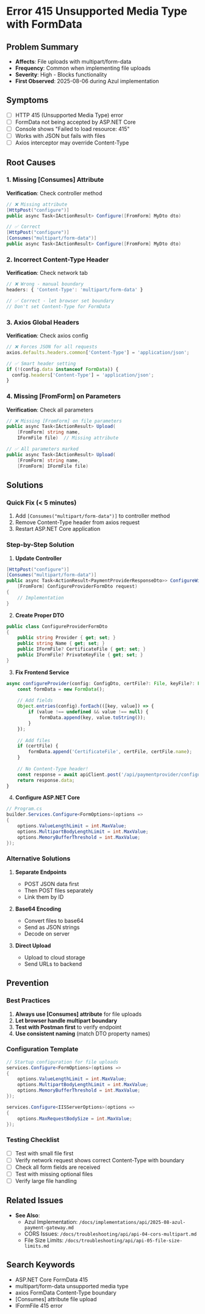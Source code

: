 # Error 415 Unsupported Media Type with FormData

## Problem Summary
- **Affects**: File uploads with multipart/form-data
- **Frequency**: Common when implementing file uploads
- **Severity**: High - Blocks functionality
- **First Observed**: 2025-08-06 during Azul implementation

## Symptoms
- [ ] HTTP 415 (Unsupported Media Type) error
- [ ] FormData not being accepted by ASP.NET Core
- [ ] Console shows "Failed to load resource: 415"
- [ ] Works with JSON but fails with files
- [ ] Axios interceptor may override Content-Type

## Root Causes

### 1. Missing [Consumes] Attribute
**Verification**: Check controller method
```csharp
// ❌ Missing attribute
[HttpPost("configure")]
public async Task<IActionResult> Configure([FromForm] MyDto dto)

// ✅ Correct
[HttpPost("configure")]
[Consumes("multipart/form-data")]
public async Task<IActionResult> Configure([FromForm] MyDto dto)
```

### 2. Incorrect Content-Type Header
**Verification**: Check network tab
```javascript
// ❌ Wrong - manual boundary
headers: { 'Content-Type': 'multipart/form-data' }

// ✅ Correct - let browser set boundary
// Don't set Content-Type for FormData
```

### 3. Axios Global Headers
**Verification**: Check axios config
```javascript
// ❌ Forces JSON for all requests
axios.defaults.headers.common['Content-Type'] = 'application/json';

// ✅ Smart header setting
if (!(config.data instanceof FormData)) {
  config.headers['Content-Type'] = 'application/json';
}
```

### 4. Missing [FromForm] on Parameters
**Verification**: Check all parameters
```csharp
// ❌ Missing [FromForm] on file parameters
public async Task<IActionResult> Upload(
    [FromForm] string name,
    IFormFile file)  // Missing attribute

// ✅ All parameters marked
public async Task<IActionResult> Upload(
    [FromForm] string name,
    [FromForm] IFormFile file)
```

## Solutions

### Quick Fix (< 5 minutes)
1. Add `[Consumes("multipart/form-data")]` to controller method
2. Remove Content-Type header from axios request
3. Restart ASP.NET Core application

### Step-by-Step Solution

1. **Update Controller**
```csharp
[HttpPost("configure")]
[Consumes("multipart/form-data")]
public async Task<ActionResult<PaymentProviderResponseDto>> ConfigureWithFiles(
    [FromForm] ConfigureProviderFormDto request)
{
    // Implementation
}
```

2. **Create Proper DTO**
```csharp
public class ConfigureProviderFormDto
{
    public string Provider { get; set; }
    public string Name { get; set; }
    public IFormFile? CertificateFile { get; set; }
    public IFormFile? PrivateKeyFile { get; set; }
}
```

3. **Fix Frontend Service**
```typescript
async configureProvider(config: ConfigDto, certFile?: File, keyFile?: File) {
    const formData = new FormData();
    
    // Add fields
    Object.entries(config).forEach(([key, value]) => {
        if (value !== undefined && value !== null) {
            formData.append(key, value.toString());
        }
    });
    
    // Add files
    if (certFile) {
        formData.append('CertificateFile', certFile, certFile.name);
    }
    
    // No Content-Type header!
    const response = await apiClient.post('/api/paymentprovider/configure', formData);
    return response.data;
}
```

4. **Configure ASP.NET Core**
```csharp
// Program.cs
builder.Services.Configure<FormOptions>(options =>
{
    options.ValueLengthLimit = int.MaxValue;
    options.MultipartBodyLengthLimit = int.MaxValue;
    options.MemoryBufferThreshold = int.MaxValue;
});
```

### Alternative Solutions

1. **Separate Endpoints**
   - POST JSON data first
   - Then POST files separately
   - Link them by ID

2. **Base64 Encoding**
   - Convert files to base64
   - Send as JSON strings
   - Decode on server

3. **Direct Upload**
   - Upload to cloud storage
   - Send URLs to backend

## Prevention

### Best Practices
1. **Always use [Consumes] attribute** for file uploads
2. **Let browser handle multipart boundary**
3. **Test with Postman first** to verify endpoint
4. **Use consistent naming** (match DTO property names)

### Configuration Template
```csharp
// Startup configuration for file uploads
services.Configure<FormOptions>(options =>
{
    options.ValueLengthLimit = int.MaxValue;
    options.MultipartBodyLengthLimit = int.MaxValue;
    options.MemoryBufferThreshold = int.MaxValue;
});

services.Configure<IISServerOptions>(options =>
{
    options.MaxRequestBodySize = int.MaxValue;
});
```

### Testing Checklist
- [ ] Test with small file first
- [ ] Verify network request shows correct Content-Type with boundary
- [ ] Check all form fields are received
- [ ] Test with missing optional files
- [ ] Verify large file handling

## Related Issues
- **See Also**: 
  - Azul Implementation: `/docs/implementations/api/2025-08-azul-payment-gateway.md`
  - CORS Issues: `/docs/troubleshooting/api/api-04-cors-multipart.md`
  - File Size Limits: `/docs/troubleshooting/api/api-05-file-size-limits.md`

## Search Keywords
- ASP.NET Core FormData 415
- multipart/form-data unsupported media type
- axios FormData Content-Type boundary
- [Consumes] attribute file upload
- IFormFile 415 error